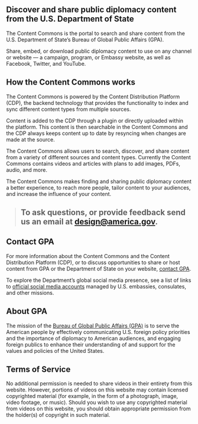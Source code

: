 ## Discover and share public diplomacy content from the U.S. Department of State
The Content Commons is the portal to search and share content from the U.S. Department of State’s Bureau of Global Public Affairs (GPA).

Share, embed, or download public diplomacy content to use on any channel or website — a campaign, program, or Embassy website, as well as Facebook, Twitter, and YouTube.

## How the Content Commons works
The Content Commons is powered by the Content Distribution Platform (CDP), the backend technology that provides the functionality to index and sync different content types from multiple sources. 

Content is added to the CDP through a plugin or directly uploaded within the platform. This content is then searchable in the Content Commons and the CDP always keeps content up to date by resyncing when changes are made at the source. 

The Content Commons allows users to search, discover, and share content from a variety of different sources and content types. Currently the Content Commons contains videos and articles with plans to add images, PDFs, audio, and more.

The Content Commons makes finding and sharing public diplomacy content a better experience, to reach more people, tailor content to your audiences, and increase the influence of your content.

> ## To ask questions, or provide feedback send us an email at [design@america.gov](mailto:design@america.gov).

## Contact GPA
For more information about the Content Commons and the Content Distribution Platform (CDP), or to discuss opportunities to share or host content from GPA or the Department of State on your website, [contact GPA](mailto:design@america.gov).

To explore the Department’s global social media presence, see a list of links to [official social media accounts](https://www.state.gov/global-social-media-presence/) managed by U.S. embassies, consulates, and other missions.

## About GPA
The mission of the [Bureau of Global Public Affairs (GPA)](https://www.state.gov/bureaus-offices/under-secretary-for-public-diplomacy-and-public-affairs/bureau-of-global-public-affairs/) is to serve the American people by effectively communicating U.S. foreign policy priorities and the importance of diplomacy to American audiences, and engaging foreign publics to enhance their understanding of and support for the values and policies of the United States.

## Terms of Service
No additional permission is needed to share videos in their entirety from this website.  However, portions of videos on this website may contain licensed copyrighted material (for example, in the form of a photograph, image, video footage, or music).  Should you wish to use any copyrighted material from videos on this website, you should obtain appropriate permission from the holder(s) of copyright in such material.
